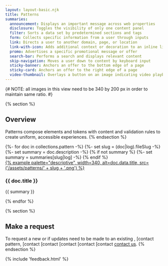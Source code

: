 ```yaml
---
layout: layout-basic.njk
title: Patterns
summaries:
  announcement: Displays an important message across web properties
  disclosure: Toggles the visibility of only one content panel
  filter: Sorts a data set by predetermined sections and tags
  form: Collects specific information from a user through inputs
  link: Directs a user to another domain, page, or location
  link-with-icon: Adds additional context or decoration to an inline link
  promo: Advertises a specific promotional message or offer
  search-bar: Performs a search and displays relevant content
  skip-navigation: Moves a user down to content by keyboard input
  sticky-banner: Anchors an offer to the bottom edge of a page
  sticky-card: Anchors an offer to the right edge of a page
  video-thumbnail: Overlays a button on an image indicating video playback
---
```


{# NOTE: all images in this view need to be 340 by 200 px in order to maintain same ratio. #}

{% section %}
  ## Overview
  Patterns compose elements and tokens with content and validation rules to 
  create uniform, accessible experiences.
{% endsection %}

<div class="multi-column--min-400-wide margin-top--10">
{%- for doc in collections.pattern -%}
  {%- set slug = (doc|log).fileSlug -%}
  {%- set summary = doc.description -%}
  {% if not summary %}
    {%- set summary = summaries[slug|log] -%}
  {% endif %}
  <div class="padding-stacked">
    <a href="{{ doc.url }}">
      {% example palette="descriptive",
                 width=340,
                 alt=doc.data.title,
                 src=('/assets/patterns/' + slug + '.png') %}
    </a>
    <h3>{{ doc.title }}</h3>
    <p>{{ summary }}</p>
  </div>
{% endfor %}
</div>

{% section %}
  ## Make a request
  To request a new  or if updates need to be made to an existing , [contact 
  pattern, [contact [contact [contact [contact [contact [contact 
  us](mailto:digital-design-system@redhat.com).
{% endsection %}

{% include 'feedback.html' %}
